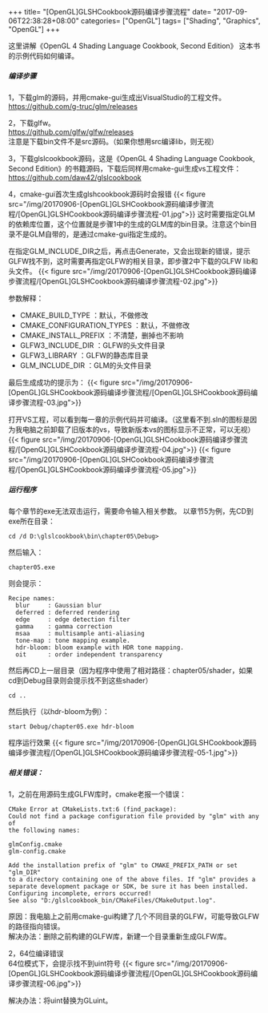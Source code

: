 +++
title= "[OpenGL]GLSHCookbook源码编译步骤流程"
date= "2017-09-06T22:38:28+08:00"
categories= ["OpenGL"]
tags= ["Shading", "Graphics", "OpenGL"]
+++

这里讲解《OpenGL 4 Shading Language Cookbook, Second Edition》 这本书的示例代码如何编译。

##### 编译步骤
 
1，下载glm的源码，并用cmake-gui生成出VisualStudio的工程文件。  
https://github.com/g-truc/glm/releases

2，下载glfw。  
https://github.com/glfw/glfw/releases  
注意是下载bin文件不是src源码。（如果你想用src编译lib，则无视）

3，下载glslcookbook源码，这是《OpenGL 4 Shading Language Cookbook, Second Edition》的书籍源码，下载后同样用cmake-gui生成vs工程文件：
https://github.com/daw42/glslcookbook

4，cmake-gui首次生成glshcookbook源码时会报错
{{< figure src="/img/20170906-[OpenGL]GLSHCookbook源码编译步骤流程/[OpenGL]GLSHCookbook源码编译步骤流程-01.jpg">}}
这时需要指定GLM的依赖库位置，这个位置就是步骤1中的生成的GLM库的bin目录。注意这个bin目录不是GLM自带的，是通过cmake-gui指定生成的。

在指定GLM_INCLUDE_DIR之后，再点击Generate，又会出现新的错误，提示GLFW找不到，这时需要再指定GLFW的相关目录，即步骤2中下载的GLFW lib和头文件。
{{< figure src="/img/20170906-[OpenGL]GLSHCookbook源码编译步骤流程/[OpenGL]GLSHCookbook源码编译步骤流程-02.jpg">}}

参数解释：

+ CMAKE_BUILD_TYPE ：默认，不做修改
+ CMAKE_CONFIGURATION_TYPES ：默认，不做修改
+ CMAKE_INSTALL_PREFIX ：不清楚，删掉也不影响
+ GLFW3_INCLUDE_DIR ：GLFW的头文件目录
+ GLFW3_LIBRARY ：GLFW的静态库目录
+ GLM_INCLUDE_DIR ：GLM的头文件目录

最后生成成功的提示为：
{{< figure src="/img/20170906-[OpenGL]GLSHCookbook源码编译步骤流程/[OpenGL]GLSHCookbook源码编译步骤流程-03.jpg">}}

打开VS工程，可以看到每一章的示例代码并可编译。（这里看不到.sln的图标是因为我电脑之前卸载了旧版本的vs，导致新版本vs的图标显示不正常，可以无视）
{{< figure src="/img/20170906-[OpenGL]GLSHCookbook源码编译步骤流程/[OpenGL]GLSHCookbook源码编译步骤流程-04.jpg">}}
{{< figure src="/img/20170906-[OpenGL]GLSHCookbook源码编译步骤流程/[OpenGL]GLSHCookbook源码编译步骤流程-05.jpg">}}


##### 运行程序

每个章节的exe无法双击运行，需要命令输入相关参数。
以章节5为例，先CD到exe所在目录：

	cd /d D:\glslcookbook\bin\chapter05\Debug>
	
然后输入：

	chapter05.exe
	
则会提示：

	Recipe names:
	  blur     : Gaussian blur
	  deferred : deferred rendering
	  edge     : edge detection filter
	  gamma    : gamma correction
	  msaa     : multisample anti-aliasing
	  tone-map : tone mapping example.
	  hdr-bloom: bloom example with HDR tone mapping.
	  oit      : order independent transparency

然后再CD上一层目录（因为程序中使用了相对路径：chapter05/shader，如果cd到Debug目录则会提示找不到这些shader）

	cd ..
	
然后执行（以hdr-bloom为例）：

	start Debug/chapter05.exe hdr-bloom

程序运行效果
{{< figure src="/img/20170906-[OpenGL]GLSHCookbook源码编译步骤流程/[OpenGL]GLSHCookbook源码编译步骤流程-05-1.jpg">}}

##### 相关错误：

1，之前在用源码生成GLFW库时，cmake老报一个错误：

    CMake Error at CMakeLists.txt:6 (find_package):
    Could not find a package configuration file provided by "glm" with any of
    the following names:

    glmConfig.cmake
    glm-config.cmake

    Add the installation prefix of "glm" to CMAKE_PREFIX_PATH or set "glm_DIR"
    to a directory containing one of the above files. If "glm" provides a
    separate development package or SDK, be sure it has been installed.
    Configuring incomplete, errors occurred!
    See also "D:/glslcookbook_bin/CMakeFiles/CMakeOutput.log".

原因：我电脑上之前用cmake-gui构建了几个不同目录的GLFW，可能导致GLFW的路径指向错误。  
解决办法：删除之前构建的GLFW库，新建一个目录重新生成GLFW库。

2，64位编译错误  
64位模式下，会提示找不到uint符号
{{< figure src="/img/20170906-[OpenGL]GLSHCookbook源码编译步骤流程/[OpenGL]GLSHCookbook源码编译步骤流程-06.jpg">}}

解决办法：将uint替换为GLuint。